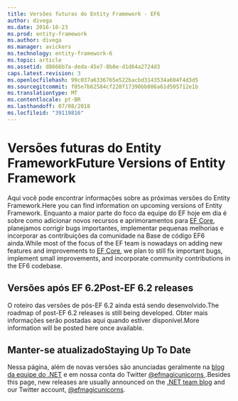 ```yaml
---
title: Versões futuras do Entity Framework - EF6
author: divega
ms.date: 2016-10-23
ms.prod: entity-framework
ms.author: divega
ms.manager: avickers
ms.technology: entity-framework-6
ms.topic: article
ms.assetid: d8666b7a-deda-45e7-8b8e-d1d64a2724d3
caps.latest.revision: 3
ms.openlocfilehash: 99c037a6336765e522bacbd3143534a604f4d3d5
ms.sourcegitcommit: f05e7b62584cf228f17390bb086a61d505712e1b
ms.translationtype: MT
ms.contentlocale: pt-BR
ms.lasthandoff: 07/08/2018
ms.locfileid: "39119816"
---
```

# <a name="future-versions-of-entity-framework"></a><span data-ttu-id="10ed4-102">Versões futuras do Entity Framework</span><span class="sxs-lookup"><span data-stu-id="10ed4-102">Future Versions of Entity Framework</span></span> 
<span data-ttu-id="10ed4-103">Aqui você pode encontrar informações sobre as próximas versões do Entity Framework.</span><span class="sxs-lookup"><span data-stu-id="10ed4-103">Here you can find information on upcoming versions of Entity Framework.</span></span>
<span data-ttu-id="10ed4-104">Enquanto a maior parte do foco da equipe do EF hoje em dia é sobre como adicionar novos recursos e aprimoramentos para [EF Core](https://docs.microsoft.com/en-us/ef/core/index), planejamos corrigir bugs importantes, implementar pequenas melhorias e incorporar as contribuições da comunidade na Base de código EF6 ainda.</span><span class="sxs-lookup"><span data-stu-id="10ed4-104">While most of the focus of the EF team is nowadays on adding new features and improvements to [EF Core](https://docs.microsoft.com/en-us/ef/core/index), we plan to  still fix important bugs, implement small improvements, and incorporate community contributions in the EF6 codebase.</span></span>

## <a name="post-ef-62-releases"></a><span data-ttu-id="10ed4-105">Versões após EF 6.2</span><span class="sxs-lookup"><span data-stu-id="10ed4-105">Post-EF 6.2 releases</span></span>

<span data-ttu-id="10ed4-106">O roteiro das versões de pós-EF 6.2 ainda está sendo desenvolvido.</span><span class="sxs-lookup"><span data-stu-id="10ed4-106">The roadmap of post-EF 6.2 releases is still being developed.</span></span> <span data-ttu-id="10ed4-107">Obter mais informações serão postadas aqui quando estiver disponível.</span><span class="sxs-lookup"><span data-stu-id="10ed4-107">More information will be posted here once available.</span></span>
 
## <a name="staying-up-to-date"></a><span data-ttu-id="10ed4-108">Manter-se atualizado</span><span class="sxs-lookup"><span data-stu-id="10ed4-108">Staying Up To Date</span></span>  
  
<span data-ttu-id="10ed4-109">Nessa página, além de novas versões são anunciadas geralmente na [blog da equipe do .NET](https://blogs.msdn.microsoft.com/dotnet/tag/entity-framework/) e em nossa conta do Twitter [ @efmagicunicorns ](http://twitter.com/efmagicunicorns).</span><span class="sxs-lookup"><span data-stu-id="10ed4-109">Besides this page, new releases are usually announced on the [.NET team blog](https://blogs.msdn.microsoft.com/dotnet/tag/entity-framework/) and our Twitter account, [@efmagicunicorns](http://twitter.com/efmagicunicorns).</span></span>
  